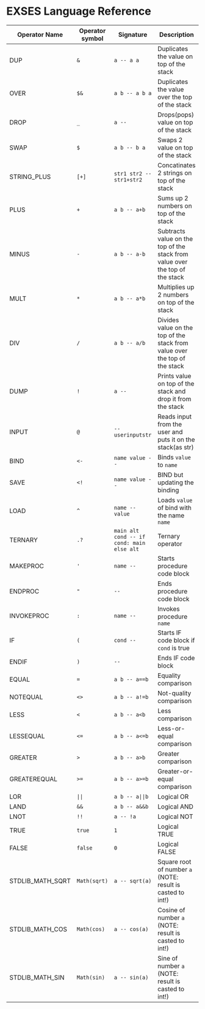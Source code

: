 # EXSES Language Reference

| Operator Name | Operator symbol | Signature | Description |
| ------------- | --------------- | --------- | ----------- |
| DUP | `&` | `a -- a a` | Duplicates the value on top of the stack |
| OVER | `$&` | `a b -- a b a` | Duplicates the value over the top of the stack |
| DROP | `_` | `a --` | Drops(pops) value on top of the stack |
| SWAP | `$` | `a b -- b a` | Swaps 2 value on top of the stack |
| STRING_PLUS | `[+]` | `str1 str2 -- str1+str2` | Concatinates 2 strings on top of the stack |
| PLUS | `+` | `a b -- a+b` | Sums up 2 numbers on top of the stack |
| MINUS | `-` | `a b -- a-b` | Subtracts value on the top of the stack from value over the top of the stack |
| MULT | `*` | `a b -- a*b` | Multiplies up 2 numbers on top of the stack |
| DIV | `/` | `a b -- a/b` | Divides value on the top of the stack from value over the top of the stack |
| DUMP | `!` | `a --` | Prints value on top of the stack and drop it from the stack |
| INPUT | `@` | `-- userinputstr` | Reads input from the user and puts it on the stack(as str) |
| BIND | `<-` | `name value --` | Binds `value` to `name` |
| SAVE | `<!` | `name value --` | BIND but updating the binding |
| LOAD | `^` | `name -- value` | Loads `value` of bind with the name `name` |
| TERNARY | `.?` | `main alt cond -- if cond: main else alt` | Ternary operator |
| MAKEPROC | `'` | `name --` | Starts procedure code block |
| ENDPROC | `"` | `--` | Ends procedure code block |
| INVOKEPROC | `:` | `name --` | Invokes procedure `name` |
| IF | `(` | `cond --` | Starts IF code block if `cond` is true |
| ENDIF | `)` | `--` | Ends IF code block |
| EQUAL | `=` | `a b -- a==b` | Equality comparison |
| NOTEQUAL | `<>` | `a b -- a!=b` | Not-quality comparison |
| LESS | `<` | `a b -- a<b` | Less comparison |
| LESSEQUAL | `<=` | `a b -- a<=b` | Less-or-equal comparison |
| GREATER | `>` | `a b -- a>b` | Greater comparison |
| GREATEREQUAL | `>=` | `a b -- a>=b` | Greater-or-equal comparison |
| LOR | `\|\|` | `a b -- a\|\|b` | Logical OR |
| LAND | `&&` | `a b -- a&&b` | Logical AND |
| LNOT | `!!` | `a -- !a` | Logical NOT |
| TRUE | `true` | `1` | Logical TRUE |
| FALSE | `false` | `0` | Logical FALSE |
| STDLIB_MATH_SQRT | `Math(sqrt)` | `a -- sqrt(a)` | Square root of number `a` (NOTE: result is casted to int!) |
| STDLIB_MATH_COS | `Math(cos)` | `a -- cos(a)` | Cosine of number `a` (NOTE: result is casted to int!) |
| STDLIB_MATH_SIN | `Math(sin)` | `a -- sin(a)` | Sine of number `a` (NOTE: result is casted to int!) |
